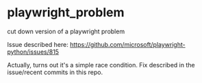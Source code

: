 # playwright_problem
cut down version of a playwright problem

Issue described here: https://github.com/microsoft/playwright-python/issues/815

Actually, turns out it's a simple race condition. Fix described in the issue/recent commits in this repo.
